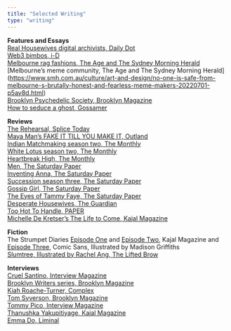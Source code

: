 ```yaml
---
title: "Selected Writing"
type: "writing"
---
```


**Features and Essays**<br>
[Real Housewives digital archivists, Daily Dot](https://www.dailydot.com/unclick/real-housewives-digital-archivists/)<br>
[Web3 bimbos, i-D](https://i-d.vice.com/en_uk/article/qjkb53/web3-bimbos)<br>
[Melbourne rag fashions, The Age and The Sydney Morning Herald](https://www.smh.com.au/lifestyle/fashion/little-goblins-why-are-melbourne-scene-kids-wearing-designer-rags-20220805-p5b7ob.html)<br>
[Melbourne’s meme community, The Age and The Sydney Morning Herald] (https://www.smh.com.au/culture/art-and-design/no-one-is-safe-from-melbourne-s-brutally-honest-and-fearless-meme-makers-20220701-p5ay8d.html)<br>
[Brooklyn Psychedelic Society, Brooklyn Magazine](https://www.bkmag.com/2021/09/02/high-society-the-brooklyn-psychedelic-society-preaches-psychedelic-healing/)<br>
[How to seduce a ghost, Gossamer](https://www.tara-kenny.com/articles/how-to-seduce-a-ghost.jpg)<br>


**Reviews**<br>
[The Rehearsal, Splice Today](https://www.splicetoday.com/pop-culture/nathan-fielder-s-the-rehearsal-questions-your-humanity)<br>
[Maya Man’s FAKE IT TILL YOU MAKE IT, Outland](https://outland.art/maya-man-art-blocks/)<br>
[Indian Matchmaking season two, The Monthly](https://drive.google.com/drive/search?q=indian%20matchmaking)<br>
[White Lotus season two, The Monthly](https://drive.google.com/file/d/1dRg7EVYC4A-ARXQFoB7QfDLIyHHmPmdF/view?usp=sharing)<br>
[Heartbreak High, The Monthly](https://drive.google.com/drive/search?q=heartbreak%20high)<br>
[Men, The Saturday Paper](https://drive.google.com/file/d/1N8CpPkXLpHV0djV8NSKxnp73z5ibFBSN/view?usp=sharing)<br>
[Inventing Anna, The Saturday Paper](https://drive.google.com/file/d/1cezOBa3PDfO7edeLffWN5pqN5kL6ZmrE/view?usp=sharing)<br>
[Succession season three, The Saturday Paper](https://www.tara-kenny.com/articles/succession-season-3-saturday-paper.pdf)<br>
[Gossip Girl, The Saturday Paper](https://www.tara-kenny.com/articles/gossip-girl-season-3-review.pdf)<br>
[The Eyes of Tammy Faye, The Saturday Paper](https://www.tara-kenny.com/articles/the-eyes-of-tammy-faye-review.pdf)<br>
[Desperate Housewives, The Guardian](https://www.theguardian.com/culture/2022/jan/10/desperate-housewives-soapy-superbly-acted-and-still-fun-nearly-20-years-on)<br>
[Too Hot To Handle, PAPER](https://www.papermag.com/too-hot-to-handle-netflix-quarantine-2645894899.html)<br>
[Michelle De Kretser’s The Life to Come, Kajal Magazine](https://www.kajalmag.com/michelle-de-kretsers-the-life-to-come/)<br>

**Fiction**<br>
The Strumpet Diaries [Episode One](https://www.kajalmag.com/the-strumpet-diaries-episode-1/) and [Episode Two](https://www.kajalmag.com/the-strumpet-diaries-episode-2/), Kajal Magazine and [Episode Three](https://www.liminalmag.com/comic-sans/strumpet-diaries), Comic Sans, Illustrated by Madison Griffiths<br>
[Slumtree, Illustrated by Rachel Ang, The Lifted Brow](https://www.theliftedbrow.com/liftedbrow/2017/8/15/slumtree-by-tara-kenny-and-rachel-ang)<br>
  
**Interviews**<br>
[Cruel Santino, Interview Magazine](https://www.interviewmagazine.com/music/its-cruel-santino-world-youre-just-listening-to-it)<br>
[Brooklyn Writers series, Brooklyn Magazine](https://www.bkmag.com/tag/brooklyn-writers-bloc/)<br>
[Kiah Roache-Turner, Complex](https://www.complex.com/pop-culture/wyrmwood-apocalypse-kiah-roache-turner-australian-zombie-film/)<br>
[Tom Syverson, Brooklyn Magazine](https://www.bkmag.com/2021/05/06/a-new-book-argues-that-reality-tv-is-the-postmodern-art-form-par-excellence/)<br>
[Tommy Pico, Interview Magazine](https://www.interviewmagazine.com/culture/tommy-pico-native-american-beyonce-loving-poet)<br>
[Thanushka Yakupitiyage, Kajal Magazine](https://www.kajalmag.com/thanushka-yakupitiyage-protests-to-dancefloors/)<br>
[Emma Do, Liminal](https://www.liminalmag.com/interviews/emma-do)<br>
